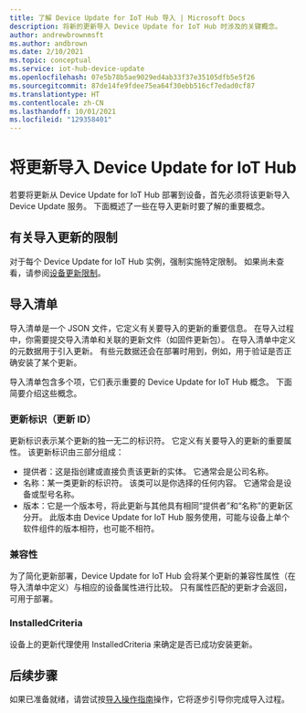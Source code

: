 ```yaml
---
title: 了解 Device Update for IoT Hub 导入 | Microsoft Docs
description: 将新的更新导入 Device Update for IoT Hub 时涉及的关键概念。
author: andrewbrownmsft
ms.author: andbrown
ms.date: 2/10/2021
ms.topic: conceptual
ms.service: iot-hub-device-update
ms.openlocfilehash: 07e5b78b5ae9029ed4ab33f37e35105dfb5e5f26
ms.sourcegitcommit: 87de14fe9fdee75ea64f30ebb516cf7edad0cf87
ms.translationtype: HT
ms.contentlocale: zh-CN
ms.lasthandoff: 10/01/2021
ms.locfileid: "129358401"
---
```

# <a name="importing-updates-into-device-update-for-iot-hub"></a>将更新导入 Device Update for IoT Hub
若要将更新从 Device Update for IoT Hub 部署到设备，首先必须将该更新导入 Device Update 服务。 下面概述了一些在导入更新时要了解的重要概念。

## <a name="limits-on-importing-updates"></a>有关导入更新的限制
对于每个 Device Update for IoT Hub 实例，强制实施特定限制。 如果尚未查看，请参阅[设备更新限制](./device-update-limits.md)。

## <a name="import-manifest"></a>导入清单

导入清单是一个 JSON 文件，它定义有关要导入的更新的重要信息。 在导入过程中，你需要提交导入清单和关联的更新文件（如固件更新包）。 在导入清单中定义的元数据用于引入更新。 有些元数据还会在部署时用到，例如，用于验证是否正确安装了某个更新。

导入清单包含多个项，它们表示重要的 Device Update for IoT Hub 概念。 下面简要介绍这些概念。

### <a name="update-identity-update-id"></a>更新标识（更新 ID）

更新标识表示某个更新的独一无二的标识符。 它定义有关要导入的更新的重要属性。 该更新标识由三部分组成：
* 提供者：这是指创建或直接负责该更新的实体。 它通常会是公司名称。
* 名称：某一类更新的标识符。 该类可以是你选择的任何内容。 它通常会是设备或型号名称。
* 版本：它是一个版本号，将此更新与其他具有相同“提供者”和“名称”的更新区分开。 此版本由 Device Update for IoT Hub 服务使用，可能与设备上单个软件组件的版本相符，也可能不相符。 

### <a name="compatibility"></a>兼容性

为了简化更新部署，Device Update for IoT Hub 会将某个更新的兼容性属性（在导入清单中定义）与相应的设备属性进行比较。 只有属性匹配的更新才会返回，可用于部署。

### <a name="installedcriteria"></a>InstalledCriteria

设备上的更新代理使用 InstalledCriteria 来确定是否已成功安装更新。


## <a name="next-steps"></a>后续步骤

如果已准备就绪，请尝试按[导入操作指南](./import-update.md)操作，它将逐步引导你完成导入过程。


